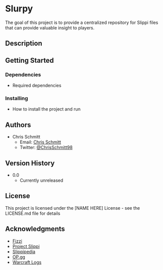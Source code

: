 # Slurpy

The goal of this project is to provide a centralized repository for Slippi files that can provide valuable insight to players.

## Description


## Getting Started

### Dependencies

* Required dependencies

### Installing

* How to install the project and run

## Authors

* Chris Schmitt
    * Email: [Chris Schmitt](mailto:cjschmitt620@gmail.com)
    * Twitter: [@ChrisSchmitt98](https://twitter.com/ChrisSchmitt98)


## Version History

* 0.0
    * Currently unreleased

## License

This project is licensed under the [NAME HERE] License - see the LICENSE.md file for details

## Acknowledgments
* [Fizzi](https://twitter.com/fizzi36)
* [Project Slippi](https://github.com/project-slippi/project-slippi)
* [Slippipedia](https://github.com/cbartsch/Slippipedia)
* [OP.gg](https://www.op.gg/)
* [Warcraft Logs](https://www.warcraftlogs.com/)
